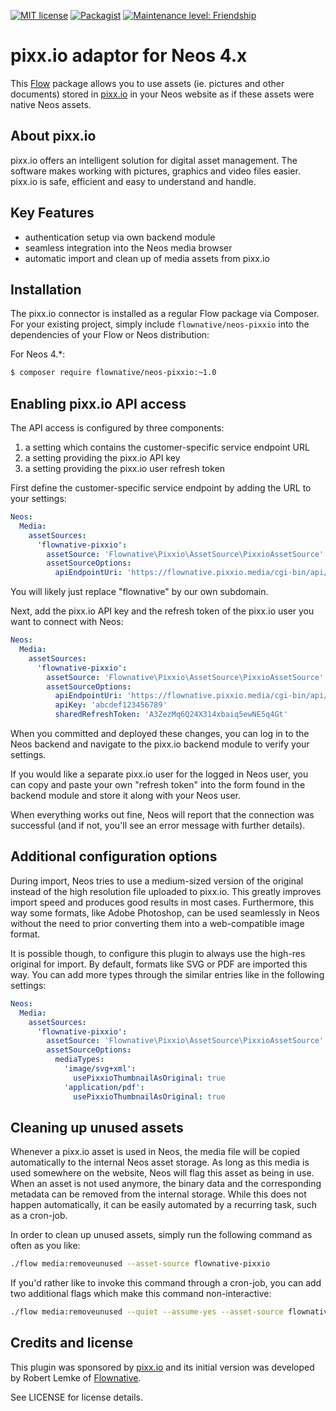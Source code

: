 [![MIT license](http://img.shields.io/badge/license-MIT-brightgreen.svg)](http://opensource.org/licenses/MIT)
[![Packagist](https://img.shields.io/packagist/v/flownative/neos-pixxio.svg)](https://packagist.org/packages/flownative/neos-pixxio)
[![Maintenance level: Friendship](https://img.shields.io/badge/maintenance-%E2%99%A1%E2%99%A1-ff69b4.svg)](https://www.flownative.com/en/products/open-source.html)

# pixx.io adaptor for Neos 4.x

This [Flow](https://flow.neos.io) package allows you to use assets (ie. pictures and other documents) stored in [pixx.io](https://www.pixxio-bildverwaltung.de/)
in your Neos website as if these assets were native Neos assets.

## About pixx.io
pixx.io offers an intelligent solution for digital asset management. The software makes working with
pictures, graphics and video files easier. pixx.io is safe, efficient and easy to understand and handle.

## Key Features

- authentication setup via own backend module
- seamless integration into the Neos media browser
- automatic import and clean up of media assets from pixx.io

## Installation

The pixx.io connector is installed as a regular Flow package via Composer. For your existing
project, simply include `flownative/neos-pixxio` into the dependencies of your Flow or Neos distribution:

For Neos 4.*:

```bash
$ composer require flownative/neos-pixxio:~1.0
```

## Enabling pixx.io API access

The API access is configured by three components:

1. a setting which contains the customer-specific service endpoint URL
2. a setting providing the pixx.io API key
3. a setting providing the pixx.io user refresh token

First define the customer-specific service endpoint by adding the URL to your settings:

```yaml
Neos:
  Media:
    assetSources:
      'flownative-pixxio':
        assetSource: 'Flownative\Pixxio\AssetSource\PixxioAssetSource'
        assetSourceOptions:
          apiEndpointUri: 'https://flownative.pixxio.media/cgi-bin/api/pixxio-api.pl'
```

You will likely just replace "flownative" by our own subdomain.

Next, add the pixx.io API key and the refresh token of the pixx.io user you want to connect with Neos:

```yaml
Neos:
  Media:
    assetSources:
      'flownative-pixxio':
        assetSource: 'Flownative\Pixxio\AssetSource\PixxioAssetSource'
        assetSourceOptions:
          apiEndpointUri: 'https://flownative.pixxio.media/cgi-bin/api/pixxio-api.pl'
          apiKey: 'abcdef123456789'
          sharedRefreshToken: 'A3ZezMq6Q24X314xbaiq5ewNE5q4Gt'
```

When you committed and deployed these changes, you can log in to the Neos backend and navigate to the pixx.io backend
module to verify your settings.
  
If you would like a separate pixx.io user for the logged in Neos user, you can copy and paste your own "refresh token"
into the form found in the backend module and store it along with your Neos user.

When everything works out fine, Neos will report that the connection was successful (and if not, you'll see an error
message with further details).

## Additional configuration options

During import, Neos tries to use a medium-sized version of the original instead of the high resolution file uploaded to
pixx.io. This greatly improves import speed and produces good results in most cases. Furthermore, this way some formats,
like Adobe Photoshop, can be used seamlessly in Neos without the need to prior converting them into a web-compatible image
format.

It is possible though, to configure this plugin to always use the high-res original for import. By default, formats like SVG or PDF
are imported this way. You can add more types through the similar entries like in the following settings:

```yaml
Neos:
  Media:
    assetSources:
      'flownative-pixxio':
        assetSource: 'Flownative\Pixxio\AssetSource\PixxioAssetSource'
        assetSourceOptions:
          mediaTypes:
            'image/svg+xml':
              usePixxioThumbnailAsOriginal: true
            'application/pdf':
              usePixxioThumbnailAsOriginal: true
```

## Cleaning up unused assets

Whenever a pixx.io asset is used in Neos, the media file will be copied automatically to the internal Neos asset
storage. As long as this media is used somewhere on the website, Neos will flag this asset as being in use. 
When an asset is not used anymore, the binary data and the corresponding metadata can be removed from the internal
storage. While this does not happen automatically, it can be easily automated by a recurring task, such as a cron-job.

In order to clean up unused assets, simply run the following command as often as you like:

```bash
./flow media:removeunused --asset-source flownative-pixxio
``` 

If you'd rather like to invoke this command through a cron-job, you can add two additional flags which make this
command non-interactive:

```bash
./flow media:removeunused --quiet --assume-yes --asset-source flownative-pixxio
``` 

## Credits and license

This plugin was sponsored by [pixx.io](https://www.pixxio-bildverwaltung.de/) and its initial version was developed by
Robert Lemke of [Flownative](https://www.flownative.com).

See LICENSE for license details.
